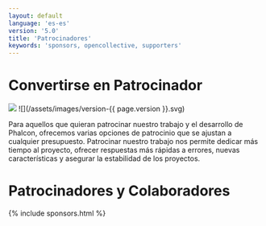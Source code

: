 ```yaml
---
layout: default
language: 'es-es'
version: '5.0'
title: 'Patrocinadores'
keywords: 'sponsors, opencollective, supporters'
---
```


# Convertirse en Patrocinador
![](/assets/images/document-status-stable-success.svg) ![](/assets/images/version-{{ page.version }}.svg)

Para aquellos que quieran patrocinar nuestro trabajo y el desarrollo de Phalcon, ofrecemos varias opciones de patrocinio que se ajustan a cualquier presupuesto. Patrocinar nuestro trabajo nos permite dedicar más tiempo al proyecto, ofrecer respuestas más rápidas a errores, nuevas características y asegurar la estabilidad de los proyectos.

# Patrocinadores y Colaboradores

{% include sponsors.html %}
